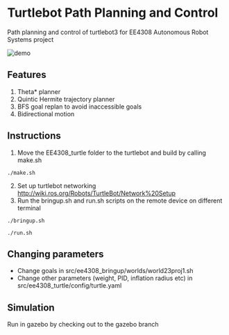 # Turtlebot Path Planning and Control

Path planning and control of turtlebot3 for EE4308 Autonomous Robot Systems project

![demo](demo.gif)

## Features
1. Theta\* planner
2. Quintic Hermite trajectory planner
3. BFS goal replan to avoid inaccessible goals
4. Bidirectional motion

## Instructions

1. Move the EE4308\_turtle folder to the turtlebot and build by calling make.sh
```
./make.sh
```
2. Set up turtlebot networking http://wiki.ros.org/Robots/TurtleBot/Network%20Setup
3. Run the bringup.sh and run.sh scripts on the remote device on different terminal
```
./bringup.sh
```
```
./run.sh
```

## Changing parameters

- Change goals in src/ee4308\_bringup/worlds/world23proj1.sh
- Change other parameters (weight, PID, inflation radius etc) in src/ee4308\_turtle/config/turtle.yaml

## Simulation

Run in gazebo by checking out to the gazebo branch
